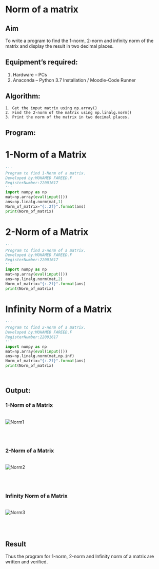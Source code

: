 # Norm of a matrix
## Aim
To write a program to find the 1-norm, 2-norm and infinity norm of the matrix and display the result in two decimal places.
## Equipment’s required:
1.	Hardware – PCs
2.	Anaconda – Python 3.7 Installation / Moodle-Code Runner
## Algorithm:
	1. Get the input matrix using np.array()   
    2. Find the 2-norm of the matrix using np.linalg.norm()
	3. Print the norm of the matrix in two decimal places.
## Program:
# 1-Norm of a Matrix
```Python
'''
Program to find 1-Norm of a matrix.
Developed by:MOHAMED FAREED.F
RegisterNumber:22001617
'''
import numpy as np
mat=np.array(eval(input()))
ans=np.linalg.norm(mat,1)
Norm_of_matrix="{:.2f}".format(ans)
print(Norm_of_matrix)
```


# 2-Norm of a Matrix
```python
'''
Program to find 2-norm of a matrix.
Developed by:MOHAMED FAREED.F
RegisterNumber:22001617
'''
import numpy as np
mat=np.array(eval(input()))
ans=np.linalg.norm(mat,2)
Norm_of_matrix="{:.2f}".format(ans)
print(Norm_of_matrix)
```



# Infinity Norm of a Matrix
```python
'''
Program to find 2-norm of a matrix.
Developed by:MOHAMED FAREED.F
RegisterNumber:22001617
'''
import numpy as np
mat=np.array(eval(input()))
ans=np.linalg.norm(mat,np.inf)
Norm_of_matrix="{:.2f}".format(ans)
print(Norm_of_matrix)




```
## Output:
### 1-Norm of a Matrix
<br>![Norm1](https://user-images.githubusercontent.com/121412904/214842186-2673fb19-867a-44e3-9494-615abef624bc.png)

<br>
<br>

### 2-Norm of a Matrix

<br>![Norm2](https://user-images.githubusercontent.com/121412904/214842740-44b8a489-2bc6-4107-8f13-c705e0c3cbae.png)

<br>
<br>

### Infinity Norm of a Matrix
<br>![Norm3](https://user-images.githubusercontent.com/121412904/214842281-13c88d59-04d7-43cb-9d8c-d9773f928b06.png)

<br>
<br>

## Result
Thus the program for 1-norm, 2-norm and Infinity norm of a matrix are written and verified.
